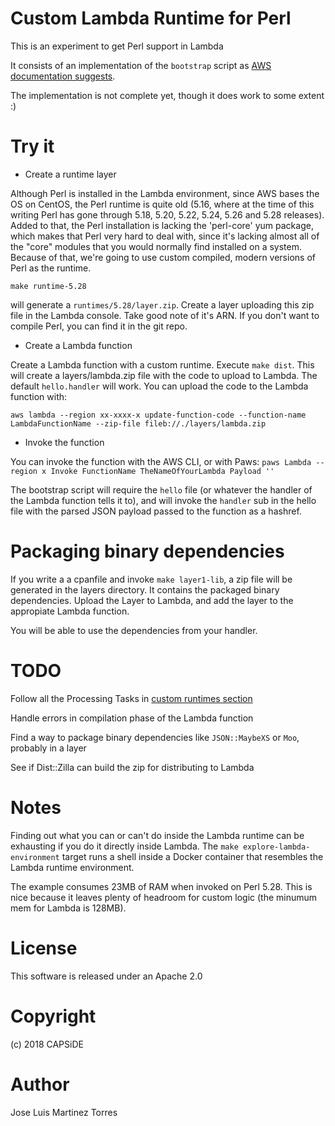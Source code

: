 Custom Lambda Runtime for Perl
==============================

This is an experiment to get Perl support in Lambda

It consists of an implementation of the `bootstrap` script as [AWS documentation suggests](https://docs.aws.amazon.com/lambda/latest/dg/runtimes-api.html).

The implementation is not complete yet, though it does work to some extent :)

Try it
======

 - Create a runtime layer

Although Perl is installed in the Lambda environment, since AWS bases the OS on CentOS, the Perl runtime is quite old (5.16, where at the time of this
writing Perl has gone through 5.18, 5.20, 5.22, 5.24, 5.26 and 5.28 releases). Added to that, the Perl installation is lacking the 'perl-core' yum
package, which makes that Perl very hard to deal with, since it's lacking almost all of the "core" modules that you would normally find installed
on a system. Because of that, we're going to use custom compiled, modern versions of Perl as the runtime.

```
make runtime-5.28
```

will generate a `runtimes/5.28/layer.zip`. Create a layer uploading this zip file in the Lambda console. Take good note of it's ARN. If you don't want
to compile Perl, you can find it in the git repo.

 - Create a Lambda function

Create a Lambda function with a custom runtime. Execute `make dist`. This will create a layers/lambda.zip file with the code to upload to Lambda. The
default `hello.handler` will work. You can upload the code to the Lambda function with:

```
aws lambda --region xx-xxxx-x update-function-code --function-name LambdaFunctionName --zip-file fileb://./layers/lambda.zip
```

 - Invoke the function

You can invoke the function with the AWS CLI, or with Paws: `paws Lambda --region x Invoke FunctionName TheNameOfYourLambda Payload ''`

The bootstrap script will require the `hello` file (or whatever the handler of the Lambda function tells it to), and will invoke the `handler` sub in 
the hello file with the parsed JSON payload passed to the function as a hashref.

Packaging binary dependencies
=============================

If you write a a cpanfile and invoke `make layer1-lib`, a zip file will be generated in the layers directory. It contains the packaged binary dependencies. Upload the Layer to Lambda, and add the layer to the appropiate Lambda function.

You will be able to use the dependencies from your handler.

TODO
====

Follow all the Processing Tasks in [custom runtimes section](https://docs.aws.amazon.com/lambda/latest/dg/runtimes-custom.html)

Handle errors in compilation phase of the Lambda function

Find a way to package binary dependencies like `JSON::MaybeXS` or `Moo`, probably in a layer

See if Dist::Zilla can build the zip for distributing to Lambda

Notes
=====

Finding out what you can or can't do inside the Lambda runtime can be exhausting if you do it directly inside Lambda. The `make explore-lambda-environment` target 
runs a shell inside a Docker container that resembles the Lambda runtime environment.

The example consumes 23MB of RAM when invoked on Perl 5.28. This is nice because it leaves plenty of headroom for custom logic (the minumum mem for Lambda is 128MB).

License
=======

This software is released under an Apache 2.0

Copyright
=========

(c) 2018 CAPSiDE

Author
======

Jose Luis Martinez Torres



